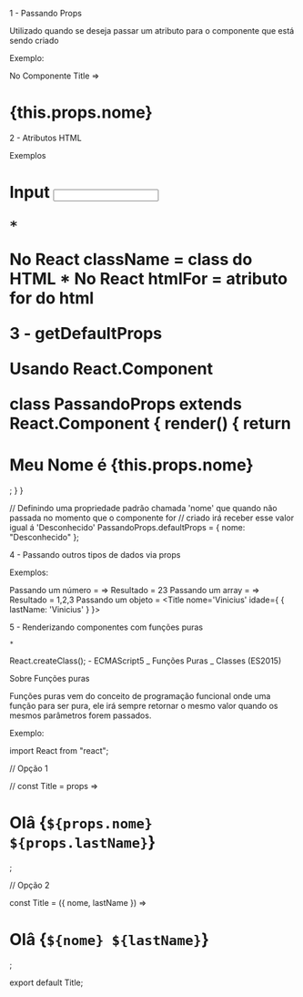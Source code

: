 1 - Passando Props

Utilizado quando se deseja passar um atributo para o componente que está sendo criado

Exemplo: <Title nome="Vinicius Rocha"></Title>

No Componente Title => <h1>{this.props.nome}</h1>

2 - Atributos HTML

Exemplos

<h1 className=teste> 
<label htmlFor='input'>Input</label>
<input type='text' id='input' />

    *

No React className = class do HTML \*
No React htmlFor = atributo for do html

3 - getDefaultProps

Usando React.Component

class PassandoProps extends React.Component {
render() {
return <h1>Meu Nome é {this.props.nome}</h1>;
}
}

// Definindo uma propriedade padrão chamada 'nome' que quando não passada no momento que o componente for
// criado irá receber esse valor igual á 'Desconhecido'
PassandoProps.defaultProps = {
nome: "Desconhecido"
};

4 - Passando outros tipos de dados via props

Exemplos:

Passando um número = <Title nome='Vinicius' idade={23}></Title> => Resultado = 23
Passando um array = <Title nome='Vinicius' idade={[1,2,3]}></Title> => Resultado = 1,2,3
Passando um objeto = <Title nome='Vinicius' idade={ { lastName: 'Vinicius' } }></Title>

5 - Renderizando componentes com funções puras

    *

React.createClass(); - ECMAScript5
_
Funções Puras
_
Classes (ES2015)

Sobre Funções puras

Funções puras vem do conceito de programação funcional onde uma função para ser pura, ele irá sempre retornar o mesmo valor quando os
mesmos parâmetros forem passados.

Exemplo:

import React from "react";

// Opção 1

// const Title = props => <h1>Olâ {`${props.nome} ${props.lastName}`}</h1>;

// Opção 2

const Title = ({ nome, lastName }) => <h1>Olâ {`${nome} ${lastName}`}</h1>;

export default Title;

